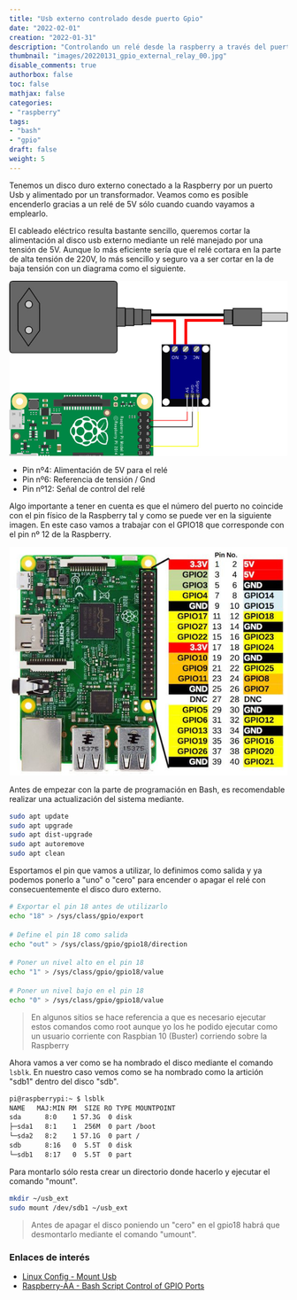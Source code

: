 ```yaml
---
title: "Usb externo controlado desde puerto Gpio"
date: "2022-02-01"
creation: "2022-01-31"
description: "Controlando un relé desde la raspberry a través del puerto Gpio para montar un disco usb externo."
thumbnail: "images/20220131_gpio_external_relay_00.jpg"
disable_comments: true
authorbox: false
toc: false
mathjax: false
categories:
- "raspberry"
tags:
- "bash"
- "gpio"
draft: false
weight: 5
---
```

Tenemos un disco duro externo conectado a la Raspberry por un puerto Usb y alimentado por un transformador. Veamos como es posible encenderlo gracias a un relé de 5V sólo cuando cuando vayamos a emplearlo.
<!--more-->
El cableado eléctrico resulta bastante sencillo, queremos cortar la alimentación al disco usb externo mediante un relé manejado por una tensión de 5V. Aunque lo más eficiente sería que el relé cortara en la parte de alta tensión de 220V, lo más sencillo y seguro va a ser cortar en la de baja tensión con un diagrama como el siguiente.

![image-02]

- Pin nº4: Alimentación de 5V para el relé
- Pin nº6: Referencia de tensión / Gnd
- Pin nº12: Señal de control del relé

Algo importante a tener en cuenta es que el número del puerto no coincide con el pin físico de la Raspberry tal y como se puede ver en la siguiente imagen. En este caso vamos a trabajar con el GPIO18 que corresponde con el pin nº 12 de la Raspberry. 

![image-01]

Antes de empezar con la parte de programación en Bash, es recomendable realizar una actualización del sistema mediante.

``` bash
sudo apt update
sudo apt upgrade
sudo apt dist-upgrade
sudo apt autoremove
sudo apt clean
```

Esportamos el pin que vamos a utilizar, lo definimos como salida y ya podemos ponerlo a "uno" o "cero" para encender o apagar el relé con consecuentemente el disco duro externo.

``` bash
# Exportar el pin 18 antes de utilizarlo
echo "18" > /sys/class/gpio/export

# Define el pin 18 como salida
echo "out" > /sys/class/gpio/gpio18/direction

# Poner un nivel alto en el pin 18
echo "1" > /sys/class/gpio/gpio18/value

# Poner un nivel bajo en el pin 18
echo "0" > /sys/class/gpio/gpio18/value 
```

> En algunos sitios se hace referencia a que es necesario ejecutar estos comandos como root aunque yo los he podido ejecutar como un usuario corriente con Raspbian 10 (Buster) corriendo sobre la Raspberry

Ahora vamos a ver como se ha nombrado el disco mediante el comando `lsblk`. En nuestro caso vemos como se ha nombrado como la artición "sdb1" dentro del disco "sdb".

``` bash
pi@raspberrypi:~ $ lsblk
NAME   MAJ:MIN RM  SIZE RO TYPE MOUNTPOINT
sda      8:0    1 57.3G  0 disk 
├─sda1   8:1    1  256M  0 part /boot
└─sda2   8:2    1 57.1G  0 part /
sdb      8:16   0  5.5T  0 disk 
└─sdb1   8:17   0  5.5T  0 part 
```

Para montarlo sólo resta crear un directorio donde hacerlo y ejecutar el comando "mount".

``` bash
mkdir ~/usb_ext
sudo mount /dev/sdb1 ~/usb_ext
```

> Antes de apagar el disco poniendo un "cero" en el gpio18 habrá que desmontarlo mediante el comando "umount".

### Enlaces de interés
- [Linux Config - Mount Usb](https://linuxconfig.org/howto-mount-usb-drive-in-linux)
- [Raspberry-AA - Bash Script Control of GPIO Ports](https://raspberrypi-aa.github.io/session2/bash.html)

[link]: https://www.google.es


[image-01]: /images/20220131_gpio_external_relay_01.jpg
[image-02]: /images/20220131_gpio_external_relay_02.jpg
